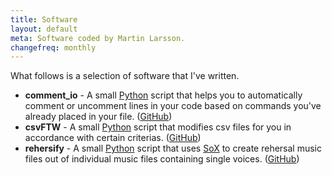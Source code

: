 ```yaml
---
title: Software
layout: default
meta: Software coded by Martin Larsson.
changefreq: monthly
---
```


What follows is a selection of software that I've written.

* **comment_io** - A small [Python](https://www.python.org/) script that helps you to automatically comment or uncomment lines in your code based on commands you've already placed in your file. ([GitHub](https://github.com/Speldosa/comment_io))
* **csvFTW** - A small [Python](https://www.python.org/) script that modifies csv files for you in accordance with certain criterias. ([GitHub](https://github.com/Speldosa/csvFTW))
* **rehersify** - A small [Python](https://www.python.org/) script that uses [SoX](http://sox.sourceforge.net/) to create rehersal music files out of individual music files containing single voices. ([GitHub](https://github.com/Speldosa/rehersify))
